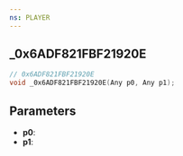 ```yaml
---
ns: PLAYER
---
```

## _0x6ADF821FBF21920E

```c
// 0x6ADF821FBF21920E
void _0x6ADF821FBF21920E(Any p0, Any p1);
```

## Parameters
* **p0**:
* **p1**:
